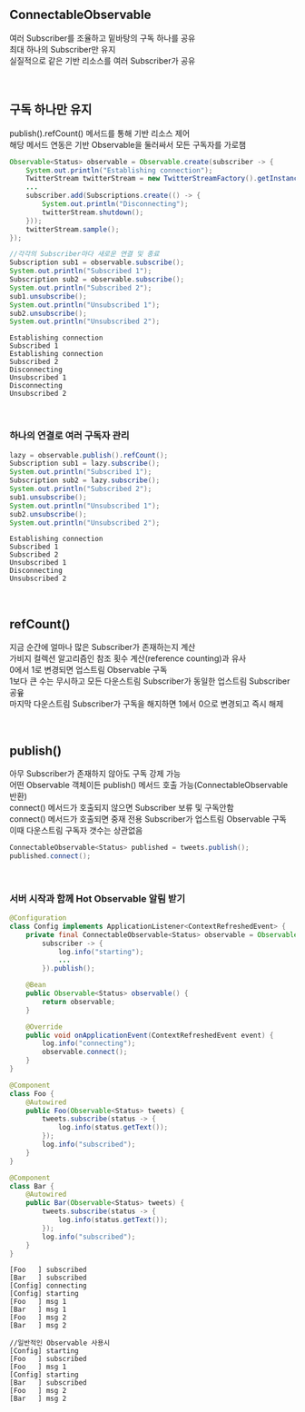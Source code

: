 ## ConnectableObservable
여러 Subscriber를 조율하고 밑바탕의 구독 하나를 공유  
최대 하나의 Subscriber만 유지  
실질적으로 같은 기반 리소스를 여러 Subscriber가 공유  

<br>

## 구독 하나만 유지
publish().refCount() 메서드를 통해 기반 리소스 제어  
해당 메서드 연동은 기반 Observable을 둘러싸서 모든 구독자를 가로챔  

````java
Observable<Status> observable = Observable.create(subscriber -> {
    System.out.println("Establishing connection");
    TwitterStream twitterStream = new TwitterStreamFactory().getInstance();
    ...
    subscriber.add(Subscriptions.create(() -> {
        System.out.println("Disconnecting");
        twitterStream.shutdown();
    }));
    twitterStream.sample();
});

//각각의 Subscriber마다 새로운 연결 및 종료
Subscription sub1 = observable.subscribe();
System.out.println("Subscribed 1");
Subscription sub2 = observable.subscribe();
System.out.println("Subscribed 2");
sub1.unsubscribe();
System.out.println("Unsubscribed 1");
sub2.unsubscribe();
System.out.println("Unsubscribed 2");
````

````
Establishing connection
Subscribed 1
Establishing connection
Subscribed 2
Disconnecting
Unsubscribed 1
Disconnecting
Unsubscribed 2
````

<br>

### 하나의 연결로 여러 구독자 관리
````java
lazy = observable.publish().refCount();
Subscription sub1 = lazy.subscribe();
System.out.println("Subscribed 1");
Subscription sub2 = lazy.subscribe();
System.out.println("Subscribed 2");
sub1.unsubscribe();
System.out.println("Unsubscribed 1");
sub2.unsubscribe();
System.out.println("Unsubscribed 2");
````

````
Establishing connection
Subscribed 1
Subscribed 2
Unsubscribed 1
Disconnecting
Unsubscribed 2
````    

<br>

## refCount()
지금 순간에 얼마나 많은 Subscriber가 존재하는지 계산  
가비지 컬렉션 알고리즘인 참조 횟수 계산(reference counting)과 유사  
0에서 1로 변경되면 업스트림 Observable 구독  
1보다 큰 수는 무시하고 모든 다운스트림 Subscriber가 동일한 업스트림 Subscriber 공윺  
마지막 다운스트림 Subscriber가 구독을 해지하면 1에서 0으로 변경되고 즉시 해제  

<br>

## publish()
아무 Subscriber가 존재하지 않아도 구독 강제 가능  
어떤 Observable 객체이든 publish() 메서드 호출 가능(ConnectableObservable 반환)  
connect() 메서드가 호출되지 않으면 Subscriber 보류 및 구독안함  
connect() 메서드가 호출되면 중재 전용 Subscriber가 업스트림 Observable 구독  
이때 다운스트림 구독자 갯수는 상관없음  

````java
ConnectableObservable<Status> published = tweets.publish();
published.connect();
````

<br>

### 서버 시작과 함께 Hot Observable 알림 받기
````java
@Configuration
class Config implements ApplicationListener<ContextRefreshedEvent> {
    private final ConnectableObservable<Status> observable = Observable.<Status>create(
        subscriber -> {
            log.info("starting");
            ...
        }).publish();

    @Bean
    public Observable<Status> observable() {
        return observable;
    }

    @Override
    public void onApplicationEvent(ContextRefreshedEvent event) {
        log.info("connecting");
        observable.connect();
    }
}

@Component
class Foo {
    @Autowired
    public Foo(Observable<Status> tweets) {
        tweets.subscribe(status -> {
            log.info(status.getText());
        });
        log.info("subscribed");
    }
}

@Component
class Bar {
    @Autowired
    public Bar(Observable<Status> tweets) {
        tweets.subscribe(status -> {
            log.info(status.getText());
        });
        log.info("subscribed");
    }
}
````

````
[Foo   ] subscribed
[Bar   ] subscribed
[Config] connecting
[Config] starting
[Foo   ] msg 1
[Bar   ] msg 1
[Foo   ] msg 2
[Bar   ] msg 2

//일반적인 Observable 사용시
[Config] starting
[Foo   ] subscribed
[Foo   ] msg 1
[Config] starting
[Bar   ] subscribed
[Foo   ] msg 2
[Bar   ] msg 2
````

<br>


